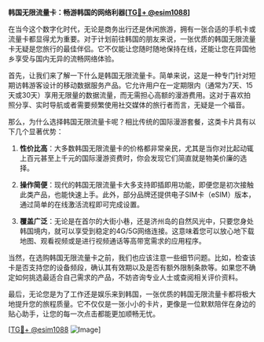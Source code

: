 **韩国无限流量卡：畅游韩国的网络利器[[TG💪+ @esim1088](https://t.me/s/esim1088)]**

在当今这个数字化时代，无论是商务出行还是休闲旅游，拥有一张合适的手机卡或流量卡都显得尤为重要。对于计划前往韩国的朋友来说，一张优质的韩国无限流量卡无疑是您旅行的最佳伴侣。它不仅能让您随时随地保持在线，还能让您在异国他乡享受与国内无异的流畅网络体验。

首先，让我们来了解一下什么是韩国无限流量卡。简单来说，这是一种专门针对短期访韩游客设计的移动数据服务产品。它允许用户在一定期限内（通常为7天、15天或30天）享用无限量的数据流量，而无需担心高额的漫游费用。这对于喜欢拍照分享、实时导航或者需要频繁使用社交媒体的旅行者而言，无疑是一个福音。

那么，为什么选择韩国无限流量卡呢？相比传统的国际漫游套餐，这类卡片具有以下几个显著优势：

1. **性价比高**：大多数韩国无限流量卡的价格都非常亲民，尤其是当你对比起动辄上百元甚至上千元的国际漫游资费时，你会发现它们简直就是物美价廉的选择。
   
2. **操作简便**：现代的韩国无限流量卡大多支持即插即用功能，即便您是初次接触此类产品，也能快速上手。此外，部分品牌还提供电子SIM卡（eSIM）版本，通过简单的在线激活流程即可完成设置。

3. **覆盖广泛**：无论是在首尔的大街小巷，还是济州岛的自然风光中，只要您身处韩国境内，就可以享受到稳定的4G/5G网络连接。这意味着您可以放心地下载地图、观看视频或是进行视频通话等高带宽需求的应用程序。

当然，在选购韩国无限流量卡之前，我们也应该注意一些细节问题。比如，检查该卡是否支持您的设备频段，确认其有效期以及是否有额外限制条款等。如果您不确定如何挑选最适合自己需求的产品，不妨咨询专业人士或查阅相关评价资料。

最后，无论您是为了工作还是娱乐来到韩国，一张优质的韩国无限流量卡都将极大地提升您的旅程质量。它不仅仅是一张小小的卡片，更像是一位默默陪伴在身边的贴心助手，让您的每一次点击都能更加顺畅无忧。

[[TG💪+ @esim1088](https://t.me/s/esim1088) ![Image](https://i.postimg.cc/4NQfJmqS/Snipaste-2025-05-13-00-14-12.png)]